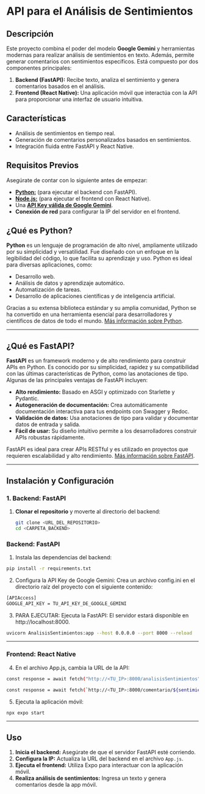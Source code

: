 # API para el Análisis de Sentimientos

## Descripción

Este proyecto combina el poder del modelo **Google Gemini** y herramientas modernas para realizar análisis de sentimientos en texto. Además, permite generar comentarios con sentimientos específicos. Está compuesto por dos componentes principales:

1. **Backend (FastAPI):** Recibe texto, analiza el sentimiento y genera comentarios basados en el análisis.
2. **Frontend (React Native):** Una aplicación móvil que interactúa con la API para proporcionar una interfaz de usuario intuitiva.

## Características

- Análisis de sentimientos en tiempo real.
- Generación de comentarios personalizados basados en sentimientos.
- Integración fluida entre FastAPI y React Native.
  
## Requisitos Previos

Asegúrate de contar con lo siguiente antes de empezar:

- **[Python:](https://www.python.org/downloads/)** (para ejecutar el backend con FastAPI).
- **[Node.js:](https://nodejs.org/en/download)** (para ejecutar el frontend con React Native).
- Una **[API Key válida de Google Gemini](https://aistudio.google.com/apikey)**.
- **Conexión de red** para configurar la IP del servidor en el frontend.

## ¿Qué es Python?

**Python** es un lenguaje de programación de alto nivel, ampliamente utilizado por su simplicidad y versatilidad. Fue diseñado con un enfoque en la legibilidad del código, lo que facilita su aprendizaje y uso. Python es ideal para diversas aplicaciones, como:

- Desarrollo web.
- Análisis de datos y aprendizaje automático.
- Automatización de tareas.
- Desarrollo de aplicaciones científicas y de inteligencia artificial.

Gracias a su extensa biblioteca estándar y su amplia comunidad, Python se ha convertido en una herramienta esencial para desarrolladores y científicos de datos de todo el mundo. [Más información sobre Python](https://www.python.org/).

---

## ¿Qué es FastAPI?

**FastAPI** es un framework moderno y de alto rendimiento para construir APIs en Python. Es conocido por su simplicidad, rapidez y su compatibilidad con las últimas características de Python, como las anotaciones de tipo. Algunas de las principales ventajas de FastAPI incluyen:

- **Alto rendimiento:** Basado en ASGI y optimizado con Starlette y Pydantic.
- **Autogeneración de documentación:** Crea automáticamente documentación interactiva para tus endpoints con Swagger y Redoc.
- **Validación de datos:** Usa anotaciones de tipo para validar y documentar datos de entrada y salida.
- **Fácil de usar:** Su diseño intuitivo permite a los desarrolladores construir APIs robustas rápidamente.

FastAPI es ideal para crear APIs RESTful y es utilizado en proyectos que requieren escalabilidad y alto rendimiento. [Más información sobre FastAPI](https://fastapi.tiangolo.com/).


---

## Instalación y Configuración

### 1. Backend: FastAPI

1. **Clonar el repositorio** y moverte al directorio del backend:
   ```bash
   git clone <URL_DEL_REPOSITORIO>
   cd <CARPETA_BACKEND>

### Backend: FastAPI 
   1. Instala las dependencias del backend:
   
   ```bash
   pip install -r requirements.txt
   ```

   2. Configura la API Key de Google Gemini:
   Crea un archivo config.ini en el directorio raíz del proyecto con el siguiente contenido:
   ```bash
   [APIAccess]
   GOOGLE_API_KEY = TU_API_KEY_DE_GOOGLE_GEMINI
   ```

   3. PARA EJECUTAR: Ejecuta la FastAPI:
    El servidor estará disponible en http://localhost:8000.
   ```bash
   uvicorn AnalisisSentimientos:app --host 0.0.0.0 --port 8000 --reload
   ```
---

### Frontend: React Native

   4. En el archivo App.js, cambia la URL de la API:
   ```bash
   const response = await fetch("http://<TU_IP>:8000/analisisSentimientos", {
   ```
   ```bash
   const response = await fetch(`http://<TU_IP>:8000/comentario/${sentimientoSeleccionado}`, {
   ```
   5. Ejecuta la aplicación móvil:
   ```bash
   npx expo start
   ```

---
## Uso

1. **Inicia el backend:** Asegúrate de que el servidor FastAPI esté corriendo.
2. **Configura la IP:** Actualiza la URL del backend en el archivo `App.js`.
3. **Ejecuta el frontend:** Utiliza Expo para interactuar con la aplicación móvil.
4. **Realiza análisis de sentimientos:** Ingresa un texto y genera comentarios desde la app móvil.

